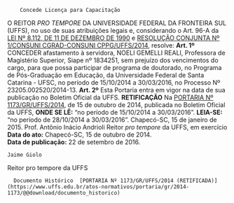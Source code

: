         Concede Licença para Capacitação  

 O REITOR *PRO TEMPORE*  DA UNIVERSIDADE FEDERAL DA FRONTEIRA SUL (UFFS), no uso de suas atribuições legais e, considerando o Art. 96-A da [LEI Nº 8.112, DE 11 DE DEZEMBRO DE 1990](http://www.planalto.gov.br/ccivil_03/leis/l8112cons.htm) e [RESOLUÇÃO CONJUNTA Nº 1/CONSUNI CGRAD-CONSUNI CPPG/UFFS/2014](https://www.uffs.edu.br/atos-normativos/resolucao/consunicgrad-consunicppg/2014-0001), resolve:   **Art. 1º**  CONCEDER afastamento à servidora, NOELI GEMELLI REALI, Professora de Magistério Superior, Siape nº 1834251, sem prejuízo dos vencimentos do cargo, para que possa participar de programa de doutorado, no Programa de Pós-Graduação em Educação, da Universidade Federal de Santa Catarina - UFSC, no período de 15/10/2014 a 30/03/2016, no Processo Nº 23205.002520/2014-13.   **Art. 2º**  Esta Portaria entra em vigor na data de sua publicação no Boletim Oficial da UFFS.   **RETIFICAÇÃO**   Na [PORTARIA Nº 1173/GR/UFFS/2014](https://www.uffs.edu.br/atos-normativos/portaria/gr/2014-1173), de 15 de outubro de 2014, publicada no Boletim Oficial da UFFS,   **ONDE SE LÊ:** “no período de 15/10/2014 a 30/03/2016”.   **LEIA-SE:** “no período de 28/10/2014 a 30/03/2016”.   Chapecó-SC, 15 de janeiro de 2015.   Prof. Antônio Inácio Andrioli Reitor *pro tempore*  da UFFS, em exercício      **Data do ato:** Chapecó-SC, 15 de outubro de 2014.   
 **Data de publicação:**  22 de setembro de 2016. 

    Jaime Giolo   
 Reitor pro tempore da UFFS 

      Documento Histórico  [PORTARIA Nº 1173/GR/UFFS/2014 (RETIFICADA)](https://www.uffs.edu.br/atos-normativos/portaria/gr/2014-1173/@@download/documento_historico)     
      